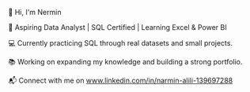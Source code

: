 👋 Hi, I'm Nermin

🎯 Aspiring Data Analyst | SQL Certified | Learning Excel & Power BI

💻 Currently practicing SQL through real datasets and small projects.

📚 Working on expanding my knowledge and building a strong portfolio.

📬 Connect with me on www.linkedin.com/in/narmin-alili-139697288

